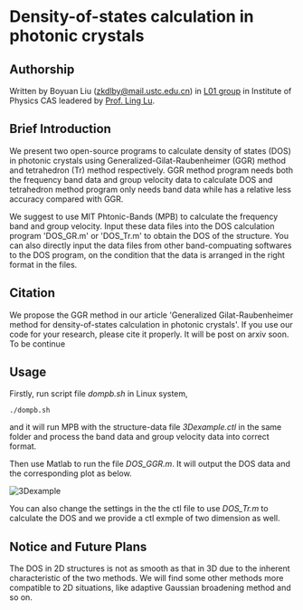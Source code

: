 Density-of-states calculation in photonic crystals
=====================================================

Authorship
----------------------------------------
Written by Boyuan Liu (zkdlby@mail.ustc.edu.cn) in [L01 group](http://l01.iphy.ac.cn/L01web-English/html/index-english.html) in Institute of Physics CAS leadered by [Prof. Ling Lu](http://l01.iphy.ac.cn/linglu/). 

Brief Introduction
----------------------------------------

We present two open-source programs to calculate density of states (DOS) in photonic crystals using Generalized-Gilat-Raubenheimer (GGR) method and tetrahedron (Tr) method respectively. GGR method program needs both the frequency band data and group velocity data to calculate DOS and tetrahedron method program only needs band data while has a relative less accuracy compared with GGR. 

We suggest to use MIT Phtonic-Bands (MPB) to calculate the frequency band and group velocity. Input these data files into the DOS calculation program 'DOS_GR.m' or 'DOS_Tr.m' to obtain the DOS of the structure. You can also directly input the data files from other band-compuating softwares to the DOS program, on the condition that the data is arranged in the right format in the files.

Citation
----------------------------------------

We propose the GGR method in our article 'Generalized Gilat-Raubenheimer method for density-of-states calculation in photonic crystals'. If you use our code for your research, please cite it properly. It will be post on arxiv soon. To be continue

Usage
----------------------------------------
Firstly, run script file *dompb.sh* in Linux system,

    ./dompb.sh
    
and it will run MPB with the structure-data file *3Dexample.ctl* in the same folder and process the band data and group velocity data into correct format.

Then use Matlab to run the file *DOS_GGR.m*. It will output the DOS data and the corresponding plot as below.

![3Dexample](https://github.com/boyuanliuoptics/DOS-calculation/raw/master/3Dexample.jpg)

You can also change the settings in the the ctl file to use *DOS_Tr.m* to calculate the DOS and we provide a ctl exmple of two dimension as well.

Notice and Future Plans
----------------------------------------
The DOS in 2D structures is not as smooth as that in 3D due to the inherent characteristic of the two methods. We will find some other methods more compatible to 2D situations, like adaptive Gaussian broadening method and so on.
